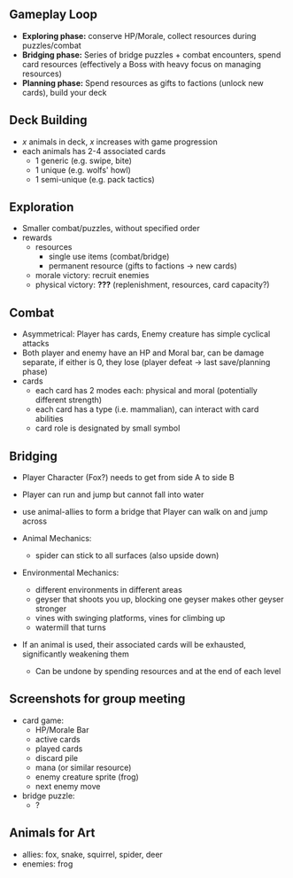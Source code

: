
## Gameplay Loop
- **Exploring phase:** conserve HP/Morale, collect resources during puzzles/combat
- **Bridging phase:** Series of bridge puzzles + combat encounters, spend card resources (effectively a Boss with heavy focus on managing resources)
- **Planning phase:** Spend resources as gifts to factions (unlock new cards), build your deck

## Deck Building
- $x$ animals in deck, $x$ increases with game progression
- each animals has 2-4 associated cards
	- 1 generic (e.g. swipe, bite)
	- 1 unique (e.g. wolfs' howl)
	- 1 semi-unique (e.g. pack tactics)

## Exploration
- Smaller combat/puzzles, without specified order
- rewards
	- resources
		- single use items (combat/bridge)
		- permanent resource (gifts to factions -> new cards)
	- morale victory: recruit enemies
	- physical victory: **???** (replenishment, resources, card capacity?)
## Combat
- Asymmetrical: Player has cards, Enemy creature has simple cyclical attacks
- Both player and enemy have an HP and Moral bar, can be damage separate, if either is 0, they lose (player defeat -> last save/planning phase)
- cards
	- each card has 2 modes each: physical and moral (potentially different strength)
	- each card has a type (i.e. mammalian), can interact with card abilities
	- card role is designated by small symbol
## Bridging
- Player Character (Fox?) needs to get from side A to side B
- Player can run and jump but cannot fall into water
- use animal-allies to form a bridge that Player can walk on and jump across
- Animal Mechanics:
	- spider can stick to all surfaces (also upside down)
- Environmental Mechanics:
	- different environments in different areas
   	- geyser that shoots you up, blocking one geyser makes other geyser stronger
   	- vines with swinging platforms, vines for climbing up
   	- watermill that turns

- If an animal is used, their associated cards will be exhausted, significantly weakening them
	- Can be undone by spending resources and at the end of each level

## Screenshots for group meeting
- card game:
	- HP/Morale Bar
	- active cards
	- played cards
	- discard pile
	- mana (or similar resource)
	- enemy creature sprite (frog)
	- next enemy move
- bridge puzzle:
	- ?

## Animals for Art
- allies: fox, snake, squirrel, spider, deer
- enemies: frog
